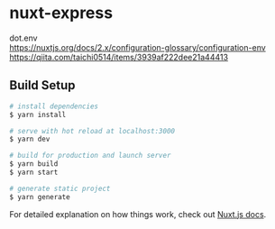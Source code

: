 # nuxt-express

dot.env  
https://nuxtjs.org/docs/2.x/configuration-glossary/configuration-env  
https://qiita.com/taichi0514/items/3939af222dee21a44413

## Build Setup

```bash
# install dependencies
$ yarn install

# serve with hot reload at localhost:3000
$ yarn dev

# build for production and launch server
$ yarn build
$ yarn start

# generate static project
$ yarn generate
```

For detailed explanation on how things work, check out [Nuxt.js docs](https://nuxtjs.org).
